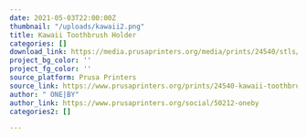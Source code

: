 ```yaml
---
date: 2021-05-03T22:00:00Z
thumbnail: "/uploads/kawaii2.png"
title: Kawaii Toothbrush Holder
categories: []
download_link: https://media.prusaprinters.org/media/prints/24540/stls/246955_6ac13c72-530b-48a7-9ccd-5ddcdc4ace7f/dent.stl#_ga=2.85862681.1048019618.1620083506-1521836024.1614377370
project_bg_color: ''
project_fg_color: ''
source_platform: Prusa Printers
source_link: https://www.prusaprinters.org/prints/24540-kawaii-toothbrush-holder
author: " ONE|BY"
author_link: https://www.prusaprinters.org/social/50212-oneby
categories2: []

---
```

